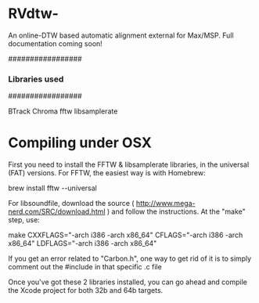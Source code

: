 # RVdtw-
An online-DTW based automatic alignment external for Max/MSP. Full documentation coming soon!

#################
### Libraries used
#################

BTrack
Chroma
fftw
libsamplerate

# Compiling under OSX

First you need to install the FFTW & libsamplerate libraries, in the universal (FAT) versions. For FFTW, the easiest way is with Homebrew:

brew install fftw --universal

For libsoundfile, download the source ( http://www.mega-nerd.com/SRC/download.html ) and follow the instructions. At the "make" step, use:

make CXXFLAGS="-arch i386 -arch x86_64" CFLAGS="-arch i386 -arch x86_64" LDFLAGS="-arch i386 -arch x86_64"

If you get an error related to "Carbon.h", one way to get rid of it is to simply comment out the #include in that specific .c file

Once you've got these 2 libraries installed, you can go ahead and compile the Xcode project for both 32b and 64b targets.